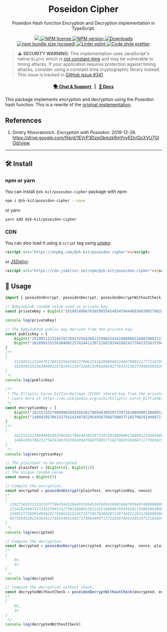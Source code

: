 <p align="center">
    <h1 align="center">
        Poseidon Cipher
    </h1>
    <p align="center">Poseidon Hash function Encryption and Decryption implementation in TypeScript.</p>
</p>

<p align="center">
    <a href="https://github.com/privacy-scaling-explorations/zk-kit">
        <img src="https://img.shields.io/badge/project-zk--kit-blue.svg?style=flat-square">
    </a>
    <a href="https://github.com/privacy-scaling-explorations/zk-kit/tree/main/packages/poseidon-cipher/LICENSE">
        <img alt="NPM license" src="https://img.shields.io/npm/l/%40zk-kit%2Fposeidon-cipher?style=flat-square">
    </a>
    <a href="https://www.npmjs.com/package/@zk-kit/poseidon-cipher">
        <img alt="NPM version" src="https://img.shields.io/npm/v/@zk-kit/poseidon-cipher?style=flat-square" />
    </a>
    <a href="https://npmjs.org/package/@zk-kit/poseidon-cipher">
        <img alt="Downloads" src="https://img.shields.io/npm/dm/@zk-kit/poseidon-cipher.svg?style=flat-square" />
    </a>
    <a href="https://bundlephobia.com/package/@zk-kit/poseidon-cipher">
        <img alt="npm bundle size (scoped)" src="https://img.shields.io/bundlephobia/minzip/@zk-kit/poseidon-cipher" />
    </a>
    <a href="https://eslint.org/">
        <img alt="Linter eslint" src="https://img.shields.io/badge/linter-eslint-8080f2?style=flat-square&logo=eslint" />
    </a>
    <a href="https://prettier.io/">
        <img alt="Code style prettier" src="https://img.shields.io/badge/code%20style-prettier-f8bc45?style=flat-square&logo=prettier" />
    </a>
</p>

> ⚠️ **SECURITY WARNING**: This implementation uses JavaScript's native `BigInt` which is [not constant-time](https://developer.mozilla.org/en-US/docs/Web/JavaScript/Reference/Global_Objects/BigInt#cryptography) and may be vulnerable to timing attacks. If your application requires protection against timing attacks, consider using a constant-time cryptographic library instead. This issue is tracked in [GitHub issue #341](https://github.com/privacy-scaling-explorations/zk-kit/issues/341).

<div align="center">
    <h4>
        <a href="https://appliedzkp.org/discord">
            🗣️ Chat &amp; Support
        </a>
        <span>&nbsp;&nbsp;|&nbsp;&nbsp;</span>
        <a href="https://zkkit.pse.dev/modules/_zk_kit_poseidon_cipher.html">
            📘 Docs
        </a>
    </h4>
</div>

This package implements encryption and decryption using the Poseidon hash function. This is a rewrite of the [original implementation](https://github.com/weijiekoh/circomlib/tree/feat/poseidon-encryption/src).

## References

1. Dmitry Khovratovich. _Encryption with Poseidon_. 2019-12-26. https://drive.google.com/file/d/1EVrP3DzoGbmzkRmYnyEDcIQcXVU7GlOd/view.

---

## 🛠 Install

### npm or yarn

You can install `@zk-kit/poseidon-cipher` package with npm:

```bash
npm i @zk-kit/poseidon-cipher --save
```

or yarn:

```bash
yarn add @zk-kit/poseidon-cipher
```

### CDN

You can also load it using a `script` tag using [unpkg](https://unpkg.com/):

```html
<script src="https://unpkg.com/@zk-kit/poseidon-cipher"></script>
```

or [JSDelivr](https://www.jsdelivr.com/):

```html
<script src="https://cdn.jsdelivr.net/npm/@zk-kit/poseidon-cipher"></script>
```

## 📜 Usage

```typescript
import { poseidonEncrypt, poseidonDecrypt, poseidonDecryptWithoutCheck } from "@zk-kit/poseidon-cipher"

// BabyJubJub random value used as private key.
const privateKey = BigInt("10108149867830299554549347844489388280570828384194562713227904027271736843407")

console.log(privateKey)

// The BabyJubJub public key derived from the private key.
const publicKey = [
    BigInt("15100511232447817691325643662379962541629809665246870882117771367990737816375"),
    BigInt("16289853525630400225782441139722681929418024277641315637394850958390724375621")
]
/**
[
    15100511232447817691325643662379962541629809665246870882117771367990737816375n,
    16289853525630400225782441139722681929418024277641315637394850958390724375621n
]
 */
console.log(publicKey)

/**
 * The Elliptic-Curve Diffie–Hellman (ECDH) shared key from the private and public key.
 * Learn more at https://en.wikipedia.org/wiki/Elliptic-curve_Diffie%E2%80%93Hellman.
 */
const encryptionKey = [
    BigInt("18215233274609902892566361706948385597370728108990013889912246034099844508236"),
    BigInt("14884395706232754242497822954958766875005771827082919466711779658153477561231")
]
/**
[
    18215233274609902892566361706948385597370728108990013889912246034099844508236n,
    14884395706232754242497822954958766875005771827082919466711779658153477561231n
]
 */
console.log(encryptionKey)

// The plaintext to be encrypted.
const plainText = [BigInt(0), BigInt(1)]
// The unique random value.
const nonce = BigInt(5)

// Compute the encryption.
const encrypted = poseidonEncrypt(plainText, encryptionKey, nonce)
/*
[
  13027563531333274777964504528445510545245985419061604793949748860800093661040n,
  21542829407417339379457427303368865281142518080970543920113508599380643597111n,
  334052772696549592017166610161467257195783602071397160212931200489386609812n,
  9075054520224362422769554641603717496449971372103870041485347221024944155182n
]
 */
console.log(encrypted)

// Compute the decryption.
const decrypted = poseidonDecrypt(encrypted, encryptionKey, nonce, plainText.length)
/*
[
    0n,
    1n
]
 */
console.log(decrypted)

// Compute the decryption without check.
const decryptedWithoutCheck = poseidonDecryptWithoutCheck(encrypted, encryptionKey, nonce, plainText.length)
/*
[
    0n,
    1n
]
 */
console.log(decryptedWithoutCheck)
```
